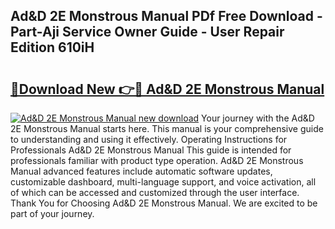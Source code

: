 ## Ad&D 2E Monstrous Manual PDf Free Download - Part-Aji Service Owner Guide - User Repair Edition 610iH

# <h2><a href="http://bc24582.oget.top/?id=Ad%26D+2E+Monstrous+Manual">🔗Download New 👉🔴 Ad&D 2E Monstrous Manual</a></h2>

[![Ad&D 2E Monstrous Manual new download](https://i.imgur.com/5g1atiW.png)](http://bc24582.oget.top/?id=Ad%26D+2E+Monstrous+Manual)
Your journey with the Ad&D 2E Monstrous Manual starts here. This manual is your comprehensive guide to understanding and using it effectively. Operating Instructions for Professionals Ad&D 2E Monstrous Manual This guide is intended for professionals familiar with product type operation. Ad&D 2E Monstrous Manual advanced features include automatic software updates, customizable dashboard, multi-language support, and voice activation, all of which can be accessed and customized through the user interface. Thank You for Choosing Ad&D 2E Monstrous Manual. We are excited to be part of your journey.
